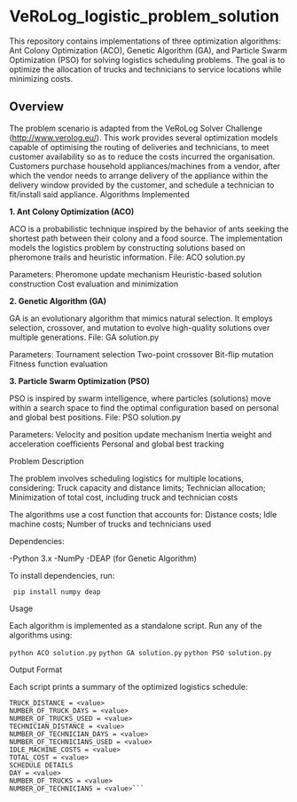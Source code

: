 # VeRoLog_logistic_problem_solution 
This repository contains implementations of three optimization algorithms: Ant Colony Optimization (ACO), Genetic Algorithm (GA), and Particle Swarm Optimization (PSO) for solving logistics scheduling problems. The goal is to optimize the allocation of trucks and technicians to service locations while minimizing costs.
## Overview
The problem scenario is adapted from the VeRoLog Solver Challenge (http://www.verolog.eu/).  This work provides several optimization models capable of optimising the routing of deliveries and technicians, to meet customer availability so as to reduce the costs incurred the organisation. Customers purchase household appliances/machines from a vendor, after which the vendor needs to arrange delivery of the appliance within the delivery window provided by the customer, and schedule a technician to fit/install said appliance.
Algorithms Implemented

**1. Ant Colony Optimization (ACO)**

ACO is a probabilistic technique inspired by the behavior of ants seeking the shortest path between their colony and a food source. The implementation models the logistics problem by constructing solutions based on pheromone trails and heuristic information. File: ACO solution.py

Parameters:
Pheromone update mechanism
Heuristic-based solution construction
Cost evaluation and minimization


**2. Genetic Algorithm (GA)**

GA is an evolutionary algorithm that mimics natural selection. It employs selection, crossover, and mutation to evolve high-quality solutions over multiple generations. File: GA solution.py

Parameters:
Tournament selection
Two-point crossover
Bit-flip mutation
Fitness function evaluation



**3. Particle Swarm Optimization (PSO)**

PSO is inspired by swarm intelligence, where particles (solutions) move within a search space to find the optimal configuration based on personal and global best positions. File: PSO solution.py

Parameters:
Velocity and position update mechanism
Inertia weight and acceleration coefficients
Personal and global best tracking



Problem Description

The problem involves scheduling logistics for multiple locations, considering: Truck capacity and distance limits; Technician allocation; Minimization of total cost, including truck and technician costs

The algorithms use a cost function that accounts for: Distance costs; Idle machine costs; Number of trucks and technicians used

Dependencies:

-Python 3.x
-NumPy
-DEAP (for Genetic Algorithm)

To install dependencies, run:

``` pip install numpy deap```

Usage

Each algorithm is implemented as a standalone script.
Run any of the algorithms using:

```python ACO solution.py```
```python GA solution.py```
```python PSO solution.py```

Output Format

Each script prints a summary of the optimized logistics schedule:

```SOLUTION SUMMARY:
TRUCK_DISTANCE = <value>
NUMBER_OF_TRUCK_DAYS = <value>
NUMBER_OF_TRUCKS_USED = <value>
TECHNICIAN_DISTANCE = <value>
NUMBER_OF_TECHNICIAN_DAYS = <value>
NUMBER_OF_TECHNICIANS_USED = <value>
IDLE_MACHINE_COSTS = <value>
TOTAL_COST = <value>
SCHEDULE DETAILS
DAY = <value>
NUMBER_OF_TRUCKS = <value>
NUMBER_OF_TECHNICIANS = <value>```
